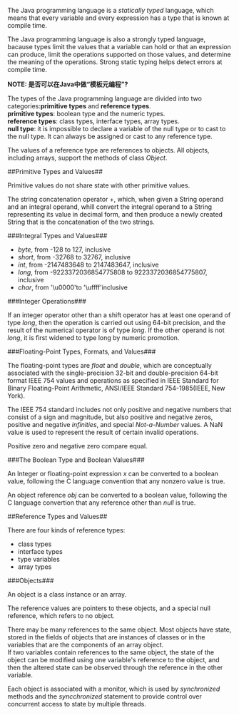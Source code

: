 The Java programming language is a *statically typed* language, which means that every variable and every expression has a type that is known at compile time.

The Java programming language is also a strongly typed language, bacause types limit the values that a variable can hold or that an expression can produce, limit the operations supported on those values, and determine the meaning of the operations. Strong static typing helps detect errors at compile time.

**NOTE: 是否可以在Java中做“模板元编程”?**

The types of the Java programming language are divided into two categories:**primitive types** and **reference types**.  
**primitive types**: boolean type and the numeric types.  
**reference types**: class types, interface types, array types.  
**null type**: it is impossible to declare a variable of the null type or to cast to the null type. It can always be assigned or cast to any reference type. 

The values of a reference type are references to objects. All objects, including arrays, support the methods of class *Object*.

##Primitive Types and Values##

Primitive values do not share state with other primitive values.

The string concatenation operator +, which, when given a String operand and an integral operand, whill convert the integral operand to a String representing its value in decimal form, and then produce a newly created String that is the concatenation of the two strings.

###Integral Types and Values###

- *byte*, from -128 to 127, inclusive
- *short*, from -32768 to 32767, inclusive
- *int*, from -2147483648 to 2147483647, inclusive
- *long*, from -9223372036854775808 to 9223372036854775807, inclusive
- *char*, from '\u0000'to '\uffff'inclusive

###Integer Operations###

If an integer operator other than a shift operator has at least one operand of type *long*, then the operation is carried out using 64-bit precision, and the result of the numerical operator is of type *long*. If the other operand is not *long*, it is first widened to type long by numeric promotion.

###Floating-Point Types, Formats, and Values###

The floating-point types are *float* and *double*, which are conceptually associated with the single-precision 32-bit and double-precision 64-bit format IEEE 754 values and operations as specified in IEEE Standard for Binary Floating-Point Arithmetic, ANSI/IEEE Standard 754-1985(IEEE, New York).

The IEEE 754 standard includes not only positive and negative numbers that consist of a sign and magnitude, but also positive and negative zeros, positive and negative *infinities*, and special *Not-a-Number* values. A NaN value is used to represent the result of certain invalid operations.

Positive zero and negative zero compare equal.

###The Boolean Type and Boolean Values###

An Integer or floating-point expression *x* can be converted to a boolean value, following the C language convention that any nonzero value is true.

An object reference *obj* can be converted to a boolean value, following the C language convertion that any reference other than *null* is true.

##Reference Types and Values##

There are four kinds of reference types:

- class types
- interface types
- type variables
- array types

###Objects###

An object is a class instance or an array.

The reference values are pointers to these objects, and a special null reference, which refers to no object.

There may be many references to the same object. Most objects have state, stored in the fields of objects that are instances of classes or in the variables that are the components of an array object.  
If two variables contain references to the same object, the state of the object can be modified using one variable's reference to the object, and then the altered state can be observed through the reference in the other variable.

Each object is associated with a monitor, which is used by *synchronized* methods and the *syncchronized* statement to provide control over concurrent access to state by multiple threads.